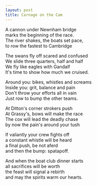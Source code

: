 ```yaml
---
layout: post
title: Carnage on the Cam
---
```



A cannon under Newnham bridge  
marks the beginning of the race.  
The river shakes, the boats set pace,  
to row the fastest to Cambridge  

The swans fly off scared and confused  
We slide three quarters, half and half    
We fly like eagles with Gandalf  
It's time to show how much we cruised.  

Around you: bikes, whistles and screams   
Inside you: grit, balance and pain      
Don't throw your efforts all in vain    
Just row to bump the other teams.   

At Ditton's corner strokers push    
At Grassy's, bows will make the race    
The cox will lead the deadly chase  
by now the pain's around your tush  

If valiantly your crew fights off  
a constant whistle will be heard  
a final push, be not aferd  
and then the bump: spatapoff.  

And when the boat club dinner starts  
all sacrifices will be worth  
the feast will signal a rebirth  
and may the spirits warm our hearts.  
